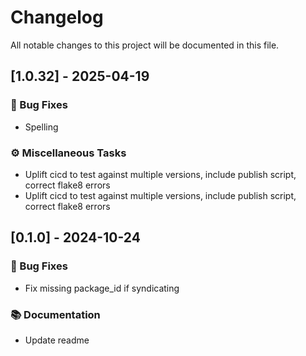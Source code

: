 # Changelog

All notable changes to this project will be documented in this file.

## [1.0.32] - 2025-04-19

### 🐛 Bug Fixes

- Spelling

### ⚙️ Miscellaneous Tasks

- Uplift cicd to test against multiple versions, include publish script, correct flake8 errors
- Uplift cicd to test against multiple versions, include publish script, correct flake8 errors

## [0.1.0] - 2024-10-24

### 🐛 Bug Fixes

- Fix missing package_id if syndicating

### 📚 Documentation

- Update readme

<!-- generated by git-cliff -->
